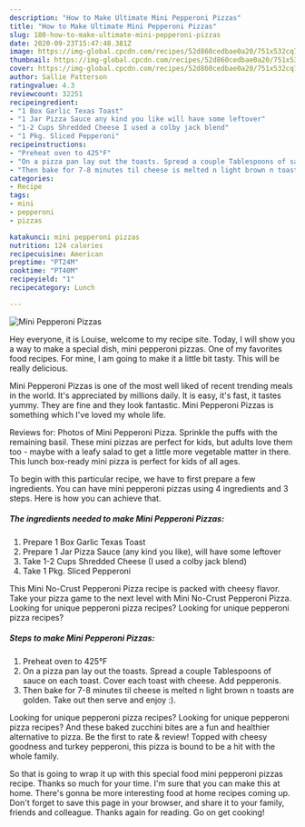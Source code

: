 ```yaml
---
description: "How to Make Ultimate Mini Pepperoni Pizzas"
title: "How to Make Ultimate Mini Pepperoni Pizzas"
slug: 180-how-to-make-ultimate-mini-pepperoni-pizzas
date: 2020-09-23T15:47:48.381Z
image: https://img-global.cpcdn.com/recipes/52d860cedbae0a20/751x532cq70/mini-pepperoni-pizzas-recipe-main-photo.jpg
thumbnail: https://img-global.cpcdn.com/recipes/52d860cedbae0a20/751x532cq70/mini-pepperoni-pizzas-recipe-main-photo.jpg
cover: https://img-global.cpcdn.com/recipes/52d860cedbae0a20/751x532cq70/mini-pepperoni-pizzas-recipe-main-photo.jpg
author: Sallie Patterson
ratingvalue: 4.3
reviewcount: 32251
recipeingredient:
- "1 Box Garlic Texas Toast"
- "1 Jar Pizza Sauce any kind you like will have some leftover"
- "1-2 Cups Shredded Cheese I used a colby jack blend"
- "1 Pkg. Sliced Pepperoni"
recipeinstructions:
- "Preheat oven to 425°F"
- "On a pizza pan lay out the toasts. Spread a couple Tablespoons of sauce on each toast. Cover each toast with cheese. Add pepperonis."
- "Then bake for 7-8 minutes til cheese is melted n light brown n toasts are golden. Take out then serve and enjoy :)."
categories:
- Recipe
tags:
- mini
- pepperoni
- pizzas

katakunci: mini pepperoni pizzas 
nutrition: 124 calories
recipecuisine: American
preptime: "PT24M"
cooktime: "PT40M"
recipeyield: "1"
recipecategory: Lunch

---
```



![Mini Pepperoni Pizzas](https://img-global.cpcdn.com/recipes/52d860cedbae0a20/751x532cq70/mini-pepperoni-pizzas-recipe-main-photo.jpg)

Hey everyone, it is Louise, welcome to my recipe site. Today, I will show you a way to make a special dish, mini pepperoni pizzas. One of my favorites food recipes. For mine, I am going to make it a little bit tasty. This will be really delicious.

Mini Pepperoni Pizzas is one of the most well liked of recent trending meals in the world. It's appreciated by millions daily. It is easy, it's fast, it tastes yummy. They are fine and they look fantastic. Mini Pepperoni Pizzas is something which I've loved my whole life.

Reviews for: Photos of Mini Pepperoni Pizza. Sprinkle the puffs with the remaining basil. These mini pizzas are perfect for kids, but adults love them too - maybe with a leafy salad to get a little more vegetable matter in there. This lunch box-ready mini pizza is perfect for kids of all ages.


To begin with this particular recipe, we have to first prepare a few ingredients. You can have mini pepperoni pizzas using 4 ingredients and 3 steps. Here is how you can achieve that.

<!--inarticleads1-->

##### The ingredients needed to make Mini Pepperoni Pizzas:

1. Prepare 1 Box Garlic Texas Toast
1. Prepare 1 Jar Pizza Sauce (any kind you like), will have some leftover
1. Take 1-2 Cups Shredded Cheese (I used a colby jack blend)
1. Take 1 Pkg. Sliced Pepperoni


This Mini No-Crust Pepperoni Pizza recipe is packed with cheesy flavor. Take your pizza game to the next level with Mini No-Crust Pepperoni Pizza. Looking for unique pepperoni pizza recipes? Looking for unique pepperoni pizza recipes? 

<!--inarticleads2-->

##### Steps to make Mini Pepperoni Pizzas:

1. Preheat oven to 425°F
1. On a pizza pan lay out the toasts. Spread a couple Tablespoons of sauce on each toast. Cover each toast with cheese. Add pepperonis.
1. Then bake for 7-8 minutes til cheese is melted n light brown n toasts are golden. Take out then serve and enjoy :).


Looking for unique pepperoni pizza recipes? Looking for unique pepperoni pizza recipes? And these baked zucchini bites are a fun and healthier alternative to pizza. Be the first to rate &amp; review! Topped with cheesy goodness and turkey pepperoni, this pizza is bound to be a hit with the whole family. 

So that is going to wrap it up with this special food mini pepperoni pizzas recipe. Thanks so much for your time. I'm sure that you can make this at home. There's gonna be more interesting food at home recipes coming up. Don't forget to save this page in your browser, and share it to your family, friends and colleague. Thanks again for reading. Go on get cooking!
